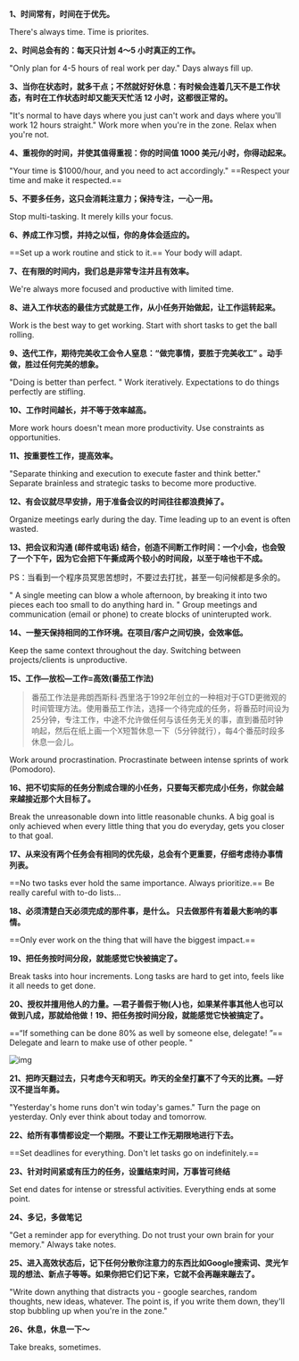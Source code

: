 **1、时间常有，时间在于优先。**

There's always time. Time is priorites. 



**2、时间总会有的：每天只计划 4～5 小时真正的工作。**

"Only plan for 4-5 hours of real work per day."   Days always fill up. 



**3、当你在状态时，就多干点；不然就好好休息：有时候会连着几天不是工作状态，有时在工作状态时却又能天天忙活 12 小时，这都很正常的。**

"It's normal to have days where you just can't work and days where you'll work 12 hours straight."  Work more when you're in the zone. Relax when you're not. 



**4、重视你的时间，并使其值得重视：你的时间值 1000 美元/小时，你得动起来。**

"Your time is $1000/hour, and you need to act accordingly."  ==Respect your time and make it respected.==



**5、不要多任务，这只会消耗注意力；保持专注，一心一用。**

Stop multi-tasking. It merely kills your focus. 



**6、养成工作习惯，并持之以恒，你的身体会适应的。**

==Set up a work routine and stick to it.== Your body will adapt. 



**7、在有限的时间内，我们总是非常专注并且有效率。**

We're always more focused and productive with limited time. 



**8、进入工作状态的最佳方式就是工作，从小任务开始做起，让工作运转起来。**

Work is the best way to get working. Start with short tasks to get the ball rolling. 



**9、迭代工作，期待完美收工会令人窒息：“做完事情，要胜于完美收工” 。动手做，胜过任何完美的想象。**

"Doing is better than perfect. "  Work iteratively. Expectations to do things perfectly are stifling.  



**10、工作时间越长，并不等于效率越高。**

More work hours doesn't mean more productivity. Use constraints as opportunities.  



**11、按重要性工作，提高效率。**

"Separate thinking and execution to execute faster and think better." Separate brainless and strategic tasks to become more productive. 



**12、有会议就尽早安排，用于准备会议的时间往往都浪费掉了。**

Organize meetings early during the day. Time leading up to an event is often wasted. 



**13、把会议和沟通 (邮件或电话) 结合，创造不间断工作时间：一个小会，也会毁了一个下午，因为它会把下午撕成两个较小的时间段，以至于啥也干不成。**

PS：当看到一个程序员冥思苦想时，不要过去打扰，甚至一句问候都是多余的。

" A single meeting can blow a whole afternoon, by breaking it into two pieces each too small to do anything hard in.  " Group meetings and communication (email or phone) to create blocks of uninterupted work. 



**14、一整天保持相同的工作环境。在项目/客户之间切换，会效率低。**

Keep the same context throughout the day. Switching between projects/clients is unproductive. 



**15、工作—放松—工作=高效(番茄工作法)**

> 番茄工作法是弗朗西斯科·西里洛于1992年创立的一种相对于GTD更微观的时间管理方法。使用番茄工作法，选择一个待完成的任务，将番茄时间设为25分钟，专注工作，中途不允许做任何与该任务无关的事，直到番茄时钟响起，然后在纸上画一个X短暂休息一下（5分钟就行），每4个番茄时段多休息一会儿。

Work around procrastination. Procrastinate between intense sprints of work (Pomodoro).  



**16、把不切实际的任务分割成合理的小任务，只要每天都完成小任务，你就会越来越接近那个大目标了。**

Break the unreasonable down into little reasonable chunks. A big goal is only achieved when every little thing that you do everyday, gets you closer to that goal. 



**17、从来没有两个任务会有相同的优先级，总会有个更重要，仔细考虑待办事情列表。**

==No two tasks ever hold the same importance. Always prioritize.== Be really careful with to-do lists... 



**18、必须清楚白天必须完成的那件事，是什么。 只去做那件有着最大影响的事情。**

==Only ever work on the thing that will have the biggest impact.==  



**19、把任务按时间分段，就能感觉它快被搞定了。**

Break tasks into hour increments. Long tasks are hard to get into, feels like it all needs to get done. 



**20、授权并擅用他人的力量。—君子善假于物(人)也，如果某件事其他人也可以做到八成，那就给他做！19、把任务按时间分段，就能感觉它快被搞定了。**

==“If something can be done 80% as well by someone else, delegate! ”== Delegate and learn to make use of other people. "

![img](https://pic2.zhimg.com/80/v2-6a6e6ceb9452718268e37a84f92bfd41_hd.png)

**21、把昨天翻过去，只考虑今天和明天。昨天的全垒打赢不了今天的比赛。—好汉不提当年勇。**

"Yesterday's home runs don't win today's games." Turn the page on yesterday. Only ever think about today and tomorrow.



**22、给所有事情都设定一个期限。不要让工作无期限地进行下去。**

==Set deadlines for everything. Don't let tasks go on indefinitely.==



**23、针对时间紧或有压力的任务，设置结束时间，万事皆可终结**

Set end dates for intense or stressful activities. Everything ends at some point. 



**24、多记，多做笔记**

"Get a reminder app for everything. Do not trust your own brain for your memory." Always take notes. 



**25、进入高效状态后，记下任何分散你注意力的东西比如Google搜索词、灵光乍现的想法、新点子等等。如果你把它们记下来，它就不会再蹦来蹦去了。**

"Write down anything that distracts you - google searches, random thoughts, new ideas, whatever. The point is, if you write them down, they'll stop bubbling up when you're in the zone."  



**26、休息，休息一下～**

Take breaks, sometimes.
